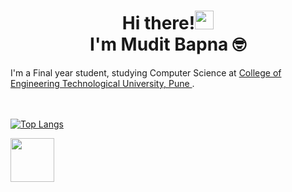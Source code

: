 <h1 align='center'>Hi there!<img src="https://raw.githubusercontent.com/MartinHeinz/MartinHeinz/master/wave.gif" width="30px"><br> I'm Mudit Bapna 	&#x1F913;</h1>
I'm a Final year student, studying Computer Science at <a href="https://www.coep.org.in/">College of Engineering Technological University, Pune </a>.

<br></br>
[![Top Langs](https://github-readme-stats.vercel.app/api/top-langs/?username=Muditbapna&layout=compact&show_icons=true&theme=tokyonight&hide=swig,eC,Powerbuilder&langs_count=3)](https://github.com/anuraghazra/github-readme-stats)

<a href ="https://www.linkedin.com/in/mudit-bapna-484b9b20a/"><img src="https://img.shields.io/badge/LinkedIn-0077B5?style=for-the-badge&logo=linkedin&logoColor=white" width ="70px"></a>
<!--
**Muditbapna/Muditbapna** is a ✨ _special_ ✨ repository because its `README.md` (this file) appears on your GitHub profile.

Here are some ideas to get you started:

- 🔭 I’m currently working on ...
- 🌱 I’m currently learning ...
- 👯 I’m looking to collaborate on ...
- 🤔 I’m looking for help with ...
- 💬 Ask me about ...
- 📫 How to reach me: ...
- 😄 Pronouns: ...
- ⚡ Fun fact: ...
-->
